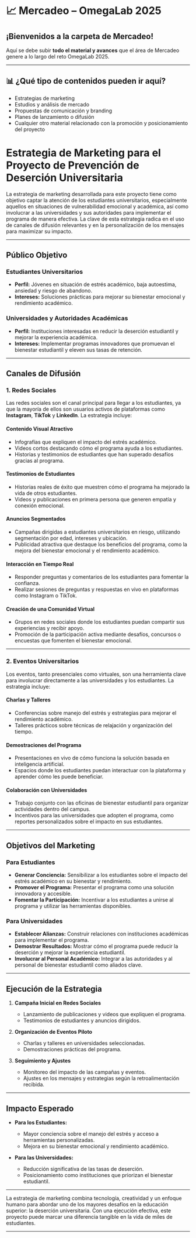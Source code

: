 # 📈 Mercadeo – OmegaLab 2025

## ¡Bienvenidos a la carpeta de Mercadeo!

Aquí se debe subir **todo el material y avances** que el área de Mercadeo genere a lo largo del reto OmegaLab 2025.

---

## 📊 ¿Qué tipo de contenidos pueden ir aquí?

- Estrategias de marketing
- Estudios y análisis de mercado
- Propuestas de comunicación y branding
- Planes de lanzamiento o difusión
- Cualquier otro material relacionado con la promoción y posicionamiento del proyecto

# Estrategia de Marketing para el Proyecto de Prevención de Deserción Universitaria

La estrategia de marketing desarrollada para este proyecto tiene como objetivo captar la atención de los estudiantes universitarios, especialmente aquellos en situaciones de vulnerabilidad emocional y académica, así como involucrar a las universidades y sus autoridades para implementar el programa de manera efectiva. La clave de esta estrategia radica en el uso de canales de difusión relevantes y en la personalización de los mensajes para maximizar su impacto.

---

## Público Objetivo

### Estudiantes Universitarios
- **Perfil:** Jóvenes en situación de estrés académico, baja autoestima, ansiedad y riesgo de abandono.
- **Intereses:** Soluciones prácticas para mejorar su bienestar emocional y rendimiento académico.

### Universidades y Autoridades Académicas
- **Perfil:** Instituciones interesadas en reducir la deserción estudiantil y mejorar la experiencia académica.
- **Intereses:** Implementar programas innovadores que promuevan el bienestar estudiantil y eleven sus tasas de retención.

---

## Canales de Difusión

### 1. **Redes Sociales**
Las redes sociales son el canal principal para llegar a los estudiantes, ya que la mayoría de ellos son usuarios activos de plataformas como **Instagram**, **TikTok** y **LinkedIn**. La estrategia incluye:

#### **Contenido Visual Atractivo**
- Infografías que expliquen el impacto del estrés académico.
- Videos cortos destacando cómo el programa ayuda a los estudiantes.
- Historias y testimonios de estudiantes que han superado desafíos gracias al programa.

#### **Testimonios de Estudiantes**
- Historias reales de éxito que muestren cómo el programa ha mejorado la vida de otros estudiantes.
- Videos y publicaciones en primera persona que generen empatía y conexión emocional.

#### **Anuncios Segmentados**
- Campañas dirigidas a estudiantes universitarios en riesgo, utilizando segmentación por edad, intereses y ubicación.
- Publicidad atractiva que destaque los beneficios del programa, como la mejora del bienestar emocional y el rendimiento académico.

#### **Interacción en Tiempo Real**
- Responder preguntas y comentarios de los estudiantes para fomentar la confianza.
- Realizar sesiones de preguntas y respuestas en vivo en plataformas como Instagram o TikTok.

#### **Creación de una Comunidad Virtual**
- Grupos en redes sociales donde los estudiantes puedan compartir sus experiencias y recibir apoyo.
- Promoción de la participación activa mediante desafíos, concursos o encuestas que fomenten el bienestar emocional.

---

### 2. **Eventos Universitarios**
Los eventos, tanto presenciales como virtuales, son una herramienta clave para involucrar directamente a las universidades y los estudiantes. La estrategia incluye:

#### **Charlas y Talleres**
- Conferencias sobre manejo del estrés y estrategias para mejorar el rendimiento académico.
- Talleres prácticos sobre técnicas de relajación y organización del tiempo.

#### **Demostraciones del Programa**
- Presentaciones en vivo de cómo funciona la solución basada en inteligencia artificial.
- Espacios donde los estudiantes puedan interactuar con la plataforma y aprender cómo les puede beneficiar.

#### **Colaboración con Universidades**
- Trabajo conjunto con las oficinas de bienestar estudiantil para organizar actividades dentro del campus.
- Incentivos para las universidades que adopten el programa, como reportes personalizados sobre el impacto en sus estudiantes.

---

## Objetivos del Marketing

### Para Estudiantes
- **Generar Conciencia:** Sensibilizar a los estudiantes sobre el impacto del estrés académico en su bienestar y rendimiento.
- **Promover el Programa:** Presentar el programa como una solución innovadora y accesible.
- **Fomentar la Participación:** Incentivar a los estudiantes a unirse al programa y utilizar las herramientas disponibles.

### Para Universidades
- **Establecer Alianzas:** Construir relaciones con instituciones académicas para implementar el programa.
- **Demostrar Resultados:** Mostrar cómo el programa puede reducir la deserción y mejorar la experiencia estudiantil.
- **Involucrar al Personal Académico:** Integrar a las autoridades y al personal de bienestar estudiantil como aliados clave.

---

## Ejecución de la Estrategia

1. **Campaña Inicial en Redes Sociales**
   - Lanzamiento de publicaciones y videos que expliquen el programa.
   - Testimonios de estudiantes y anuncios dirigidos.

2. **Organización de Eventos Piloto**
   - Charlas y talleres en universidades seleccionadas.
   - Demostraciones prácticas del programa.

3. **Seguimiento y Ajustes**
   - Monitoreo del impacto de las campañas y eventos.
   - Ajustes en los mensajes y estrategias según la retroalimentación recibida.

---

## Impacto Esperado

- **Para los Estudiantes:**
  - Mayor conciencia sobre el manejo del estrés y acceso a herramientas personalizadas.
  - Mejora en su bienestar emocional y rendimiento académico.

- **Para las Universidades:**
  - Reducción significativa de las tasas de deserción.
  - Posicionamiento como instituciones que priorizan el bienestar estudiantil.

---

La estrategia de marketing combina tecnología, creatividad y un enfoque humano para abordar uno de los mayores desafíos en la educación superior: la deserción universitaria. Con una ejecución efectiva, este proyecto puede marcar una diferencia tangible en la vida de miles de estudiantes.


---

